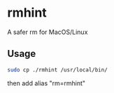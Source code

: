 # rmhint

A safer rm for MacOS/Linux

## Usage

```bash
sudo cp ./rmhint /usr/local/bin/
```

then add alias "rm=rmhint"

